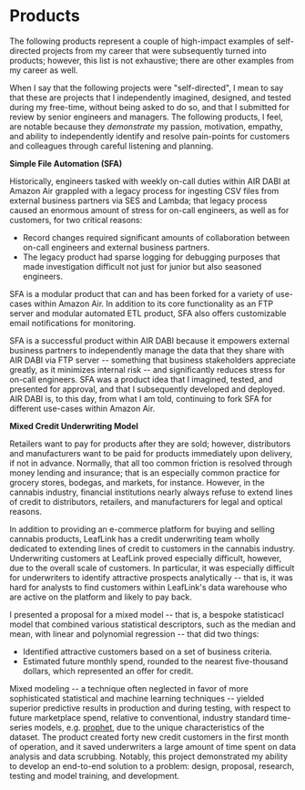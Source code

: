 Products
========

The following products represent a couple of high-impact examples of self-directed projects from my career that were subsequently turned into products; however, this list is not exhaustive; there are other examples from my career as well. 

When I say that the following projects were "self-directed", I mean to say that these are projects that I independently imagined, designed, and tested during my free-time, without being asked to do so, and that I submitted for review by senior engineers and managers. The following products, I feel, are notable because they _demonstrate_ my passion, motivation, empathy, and ability to independently identify and resolve pain-points for customers and colleagues through careful listening and planning.

**Simple File Automation (SFA)**<br>

Historically, engineers tasked with weekly on-call duties within AIR DABI at Amazon Air grappled with a legacy process for ingesting CSV files from external business partners via SES and Lambda; that legacy process caused an enormous amount of stress for on-call engineers, as well as for customers, for two critical reasons: 

- Record changes required significant amounts of collaboration between on-call engineers and external business partners.
- The legacy product had sparse logging for debugging purposes that made investigation difficult not just for junior but also seasoned engineers. 

SFA is a modular product that can and has been forked for a variety of use-cases within Amazon Air. In addition to its core functionality as an FTP server and modular automated ETL product, SFA also offers customizable email notifications for monitoring. 

SFA is a successful product within AIR DABI because it empowers external business partners to independently manage the data that they share with AIR DABI via FTP server -- something that business stakeholders appreciate greatly, as it minimizes internal risk --  and significantly reduces stress for on-call engineers. SFA was a product idea that I imagined, tested, and presented for approval, and that I subsequently developed and deployed. AIR DABI is, to this day, from what I am told, continuing to fork SFA for different use-cases within Amazon Air.

**Mixed Credit Underwriting Model**<br>

Retailers want to pay for products after they are sold; however, distributors and manufacturers want to be paid for products immediately upon delivery, if not in advance. Normally, that all too common friction is resolved through money lending and insurance; that is an especially common practice for grocery stores, bodegas, and markets, for instance. However, in the cannabis industry, financial institutions nearly always refuse to extend lines of credit to distributors, retailers, and manufacturers for legal and optical reasons. 

In addition to providing an e-commerce platform for buying and selling cannabis products, LeafLink has a credit underwriting team wholly dedicated to extending lines of credit to customers in the cannabis industry. Underwriting customers at LeafLink proved especially difficult, however, due to the overall scale of customers. In particular, it was especially difficult for underwriters to identify attractive prospects analytically -- that is, it was hard for analysts to find customers within LeafLink's data warehouse who are active on the platform and likely to pay back. 

I presented a proposal for a mixed model -- that is, a bespoke statisticacl model that combined various statistical descriptors, such as the median and mean, with linear and polynomial regression -- that did two things: 

- Identified attractive customers based on a set of business criteria. 
- Estimated future monthly spend, rounded to the nearest five-thousand dollars, which represented an offer for credit. 

Mixed modeling -- a technique often neglected in favor of more sophisticated statistical and machine learning techniques -- yielded superior predictive results in production and during testing, with respect to future marketplace spend, relative to conventional, industry standard time-series models, e.g. [prophet](https://facebook.github.io/prophet/), due to the unique characteristics of the dataset. The product created forty new credit customers in the first month of operation, and it saved underwriters a large amount of time spent on data analysis and data scrubbing. Notably, this project demonstrated my ability to develop an end-to-end solution to a problem: design, proposal, research, testing and model training, and development.